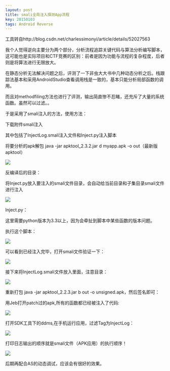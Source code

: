 ```yaml
---
layout: post
title: smali全局注入探测App流程
key: 20150103
tags: Android Reverse
---
```

工具转自http://blog.csdn.net/charlessimonyi/article/details/52027563

我个人觉得逆向主要分为两个部分，分析流程追踪关键代码与算法分析编写脚本，这可能也是实际项目和CTF竞赛的区别：前者是因为功能与流程的复杂程度，后者则是将算法进行无限放大。

在静态分析无法解决问题之后，评测了一下非虫大大书中几种动态分析之后。栈跟踪法基本和采用AndroidStudio查看调用栈是一致的，基本只能分析局部函数的调用。

而且对methodfiling方法也进行了评测，输出简直惨不忍睹，还充斥了大量的系统函数。虽然可以过滤。。

于是采用了smali注入的方法，使用方法：

下载附件smali注入

其中包括了InjectLog.smali注入文件和Inject.py注入脚本

将要分析的apk解包  java -jar apktool_2.3.2.jar d myapp.apk -o out（最新版apktool）

![](https://raw.githubusercontent.com/la0s/la0s.github.io/master/screenshots/20180424.1.png)

反编译后的目录：

将Inject.py放入要注入的smali文件目录，会自动给当前目录和子集目录smali文件进行注入

![](https://raw.githubusercontent.com/la0s/la0s.github.io/master/screenshots/20180424.2.png)

Inject.py：

这里需要python版本为3.3以上，因为会牵扯到脚本中某些函数的版本问题。

执行这个脚本：

![](https://raw.githubusercontent.com/la0s/la0s.github.io/master/screenshots/20180424.3.png)

可以看到已经注入完毕，打开smali文件验证一下：

![](https://raw.githubusercontent.com/la0s/la0s.github.io/master/screenshots/20180424.4.png)

接下来将InjectLog.smali文件放入里面，注意目录：

![](https://raw.githubusercontent.com/la0s/la0s.github.io/master/screenshots/20180424.5.png)

重新打包 java -jar apktool_2.2.3.jar b out -o unsigned.apk，然后签名即可：

用Jeb打开patch过的apk,所有的函数都已经被注入了代码:

![](https://raw.githubusercontent.com/la0s/la0s.github.io/master/screenshots/20180424.6.png)

打开SDK工具下的ddms,在手机运行应用，过滤Tag为InjectLog：

![](https://raw.githubusercontent.com/la0s/la0s.github.io/master/screenshots/20180424.7.png)

打印日志输出的顺序就是smali文件（APK应用）的执行顺序！

![](https://raw.githubusercontent.com/la0s/la0s.github.io/master/screenshots/20180424.7.png)

后期再配合AS的动态调试，应该会有很好的效果。
